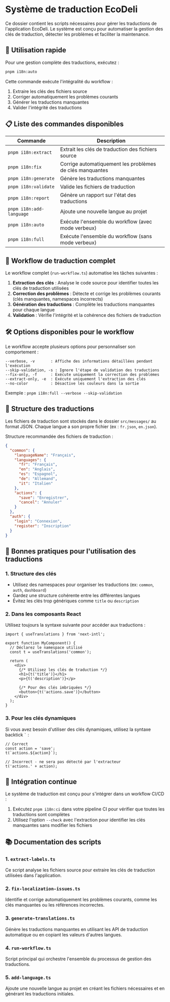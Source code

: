# Système de traduction EcoDeli

Ce dossier contient les scripts nécessaires pour gérer les traductions de l'application EcoDeli. Le système est conçu pour automatiser la gestion des clés de traduction, détecter les problèmes et faciliter la maintenance.

## 🚀 Utilisation rapide

Pour une gestion complète des traductions, exécutez :

```bash
pnpm i18n:auto
```

Cette commande exécute l'intégralité du workflow :
1. Extraire les clés des fichiers source
2. Corriger automatiquement les problèmes courants
3. Générer les traductions manquantes
4. Valider l'intégrité des traductions

## 📋 Liste des commandes disponibles

| Commande | Description |
|----------|-------------|
| `pnpm i18n:extract` | Extrait les clés de traduction des fichiers source |
| `pnpm i18n:fix` | Corrige automatiquement les problèmes de clés manquantes |
| `pnpm i18n:generate` | Génère les traductions manquantes |
| `pnpm i18n:validate` | Valide les fichiers de traduction |
| `pnpm i18n:report` | Génère un rapport sur l'état des traductions |
| `pnpm i18n:add-language` | Ajoute une nouvelle langue au projet |
| `pnpm i18n:auto` | Exécute l'ensemble du workflow (avec mode verbeux) |
| `pnpm i18n:full` | Exécute l'ensemble du workflow (sans mode verbeux) |

## 🔧 Workflow de traduction complet

Le workflow complet (`run-workflow.ts`) automatise les tâches suivantes :

1. **Extraction des clés** : Analyse le code source pour identifier toutes les clés de traduction utilisées
2. **Correction des problèmes** : Détecte et corrige les problèmes courants (clés manquantes, namespaces incorrects)
3. **Génération des traductions** : Complète les traductions manquantes pour chaque langue
4. **Validation** : Vérifie l'intégrité et la cohérence des fichiers de traduction

## 🛠️ Options disponibles pour le workflow

Le workflow accepte plusieurs options pour personnaliser son comportement :

```
--verbose, -v       : Affiche des informations détaillées pendant l'exécution
--skip-validation, -s : Ignore l'étape de validation des traductions
--fix-only, -f      : Exécute uniquement la correction des problèmes
--extract-only, -e  : Exécute uniquement l'extraction des clés
--no-color          : Désactive les couleurs dans la sortie
```

Exemple : `pnpm i18n:full --verbose --skip-validation`

## 🧩 Structure des traductions

Les fichiers de traduction sont stockés dans le dossier `src/messages/` au format JSON. Chaque langue a son propre fichier (ex : `fr.json`, `en.json`).

Structure recommandée des fichiers de traduction :

```json
{
  "common": {
    "languageName": "Français",
    "languages": {
      "fr": "Français",
      "en": "Anglais",
      "es": "Espagnol",
      "de": "Allemand",
      "it": "Italien"
    },
    "actions": {
      "save": "Enregistrer",
      "cancel": "Annuler"
    }
  },
  "auth": {
    "login": "Connexion",
    "register": "Inscription"
  }
}
```

## 📐 Bonnes pratiques pour l'utilisation des traductions

### 1. Structure des clés

- Utilisez des namespaces pour organiser les traductions (ex: `common`, `auth`, `dashboard`)
- Gardez une structure cohérente entre les différentes langues
- Évitez les clés trop génériques comme `title` ou `description`

### 2. Dans les composants React

Utilisez toujours la syntaxe suivante pour accéder aux traductions :

```tsx
import { useTranslations } from 'next-intl';

export function MyComponent() {
  // Déclarez le namespace utilisé
  const t = useTranslations('common');
  
  return (
    <div>
      {/* Utilisez les clés de traduction */}
      <h1>{t('title')}</h1>
      <p>{t('description')}</p>
      
      {/* Pour des clés imbriquées */}
      <button>{t('actions.save')}</button>
    </div>
  );
}
```

### 3. Pour les clés dynamiques

Si vous avez besoin d'utiliser des clés dynamiques, utilisez la syntaxe backtick `` ` `` :

```tsx
// Correct
const action = 'save';
t(`actions.${action}`);

// Incorrect - ne sera pas détecté par l'extracteur
t('actions.' + action);
```

## 🔄 Intégration continue

Le système de traduction est conçu pour s'intégrer dans un workflow CI/CD :

1. Exécutez `pnpm i18n:ci` dans votre pipeline CI pour vérifier que toutes les traductions sont complètes
2. Utilisez l'option `--check` avec l'extraction pour identifier les clés manquantes sans modifier les fichiers

## 📚 Documentation des scripts

### 1. `extract-labels.ts`

Ce script analyse les fichiers source pour extraire les clés de traduction utilisées dans l'application.

### 2. `fix-localization-issues.ts`

Identifie et corrige automatiquement les problèmes courants, comme les clés manquantes ou les références incorrectes.

### 3. `generate-translations.ts`

Génère les traductions manquantes en utilisant les API de traduction automatique ou en copiant les valeurs d'autres langues.

### 4. `run-workflow.ts`

Script principal qui orchestre l'ensemble du processus de gestion des traductions.

### 5. `add-language.ts`

Ajoute une nouvelle langue au projet en créant les fichiers nécessaires et en générant les traductions initiales. 